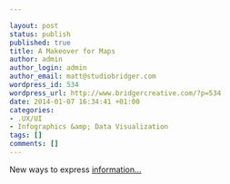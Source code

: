 ```yaml
---

layout: post
status: publish
published: true
title: A Makeover for Maps
author: admin
author_login: admin
author_email: matt@studiobridger.com
wordpress_id: 534
wordpress_url: http://www.bridgercreative.com/?p=534
date: 2014-01-07 16:34:41 +01:00
categories:
- .UX/UI
- Infographics &amp; Data Visualization
tags: []
comments: []
---
```

New ways to express 
[information...](http://bits.blogs.nytimes.com/2014/01/06/a-makeover-for-maps/?hp&_r=0)
